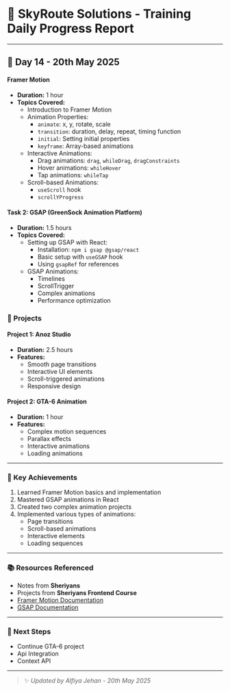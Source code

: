 # 🌟 SkyRoute Solutions - Training Daily Progress Report

---

## 📅 Day 14 - 20th May 2025


#### Framer Motion
- **Duration:** 1 hour
- **Topics Covered:**
  - Introduction to Framer Motion
  - Animation Properties:
    - `animate`: x, y, rotate, scale
    - `transition`: duration, delay, repeat, timing function
    - `initial`: Setting initial properties
    - `keyframe`: Array-based animations
  - Interactive Animations:
    - Drag animations: `drag`, `whileDrag`, `dragConstraints`
    - Hover animations: `whileHover`
    - Tap animations: `whileTap`
  - Scroll-based Animations:
    - `useScroll` hook
    - `scrollYProgress`

#### Task 2: GSAP (GreenSock Animation Platform)
- **Duration:** 1.5 hours
- **Topics Covered:**
  - Setting up GSAP with React:
    - Installation: `npm i gsap @gsap/react`
    - Basic setup with `useGSAP` hook
    - Using `gsapRef` for references
  - GSAP Animations:
    - Timelines
    - ScrollTrigger
    - Complex animations
    - Performance optimization

### 🎨 Projects

#### Project 1: Anoz Studio
- **Duration:** 2.5 hours
- **Features:**
  - Smooth page transitions
  - Interactive UI elements
  - Scroll-triggered animations
  - Responsive design

#### Project 2: GTA-6 Animation
- **Duration:** 1 hour
- **Features:**
  - Complex motion sequences
  - Parallax effects
  - Interactive animations
  - Loading animations

---

### 🎯 Key Achievements
1. Learned Framer Motion basics and implementation
2. Mastered GSAP animations in React
3. Created two complex animation projects
4. Implemented various types of animations:
   - Page transitions
   - Scroll-based animations
   - Interactive elements
   - Loading sequences

---

### 📚 Resources Referenced
  - Notes from **Sheriyans**
  - Projects from **Sheriyans Frontend Course**
  - [Framer Motion Documentation](https://www.framer.com/motion/)
  - [GSAP Documentation](https://greensock.com/docs/)

---

### 🔄 Next Steps
- Continue GTA-6 project 
- Api Integration
- Context API

---

> ✨ _Updated by Alfiya Jehan - 20th May 2025_
